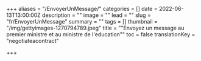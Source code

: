 +++
aliases = "/EnvoyerUnMessage/"
categories = []
date = 2022-06-13T13:00:00Z
description = ""
image = ""
lead = ""
slug = "fr/EnvoyerUnMessage"
summary = ""
tags = []
thumbnail = "/img/gettyimages-1270794789.jpeg"
title = "\"Envoyez un message au premier ministre et au ministre de l'education\""
toc = false
translationKey = "negotiateacontract"

+++
